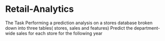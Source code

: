 # Retail-Analytics
The Task
Performing a prediction analysis on a stores database broken down into three tables( stores, sales and features)
Predict the department-wide sales for each store for the following year

